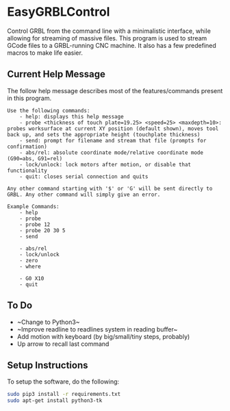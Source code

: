 # EasyGRBLControl
Control GRBL from the command line with a minimalistic interface, while allowing for streaming of massive files.
This program is used to stream GCode files to a GRBL-running CNC machine. It also has a few predefined macros to make life easier.

## Current Help Message
The follow help message describes most of the features/commands present in this program.
```
Use the following commands:
	- help: displays this help message
	- probe <thickness of touch plate=19.25> <speed=25> <maxdepth=10>: probes worksurface at current XY position (default shown), moves tool back up, and sets the appropriate height (touchplate thickness)
	- send: prompt for filename and stream that file (prompts for confirmation)
	- abs/rel: absolute coordinate mode/relative coordinate mode (G90=abs, G91=rel)
	- lock/unlock: lock motors after motion, or disable that functionality
	- quit: closes serial connection and quits

Any other command starting with '$' or 'G' will be sent directly to GRBL. Any other command will simply give an error.

Example Commands:
	- help
	- probe
	- probe 12
	- probe 20 30 5
	- send

	- abs/rel
	- lock/unlock
	- zero
	- where

	- G0 X10
	- quit
```

## To Do
* ~Change to Python3~
* ~Improve readline to readlines system in reading buffer~
* Add motion with keyboard (by big/small/tiny steps, probably)
* Up arrow to recall last command

## Setup Instructions
To setup the software, do the following:
```bash
sudo pip3 install -r requirements.txt
sudo apt-get install python3-tk
```
